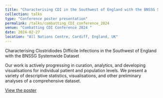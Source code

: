 ```yaml
---
title: "Characterising CDI in the Southwest of England with the BNSSG Systemwide Dataset"
collection: talks
type: "Conference poster presentation"
permalink: /talks/combatting_CDI_conference_2024
venue: "Combatting CDI Conference 2024 "
date: 2024-02-27
location: "All Nations Centre, Cardiff, England, UK"
---
```


Characterising Clostridiodes Difficile Infections in the Southwest of England with the BNSSG Systemwide Dataset

Our work is actively progressing in curation, analytics, and developing visualisations for individual patient and population levels. We present a variety of descriptive statistics, visualisations, and other preliminary analyses of a comprehensive dataset.

[View the poster](https://github.com/DaisyDDD/Posters/blob/main/Characterising%20Clostridiodes%20Difficile%20Infections%20in%20the%20Southwest%20of%20England%20with%20the%20BNSSG%20Systemwide%20Dataset.pdf)
